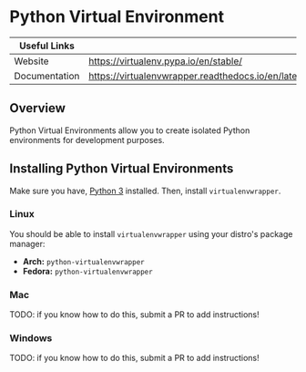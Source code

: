 # Python Virtual Environment
| Useful Links   |                                                      |
|----------------|------------------------------------------------------|
| Website        | https://virtualenv.pypa.io/en/stable/                |
| Documentation  | https://virtualenvwrapper.readthedocs.io/en/latest/  |

## Overview

Python Virtual Environments allow you to create isolated Python environments for
development purposes.

## Installing Python Virtual Environments

Make sure you have, [Python 3](./Python3.md#Installing-Python-3) installed.
Then, install `virtualenvwrapper`.

### Linux

You should be able to install `virtualenvwrapper` using your distro's package
manager:

- **Arch:** `python-virtualenvwrapper`
- **Fedora:** `python-virtualenvwrapper`

### Mac

TODO: if you know how to do this, submit a PR to add instructions!

### Windows

TODO: if you know how to do this, submit a PR to add instructions!
